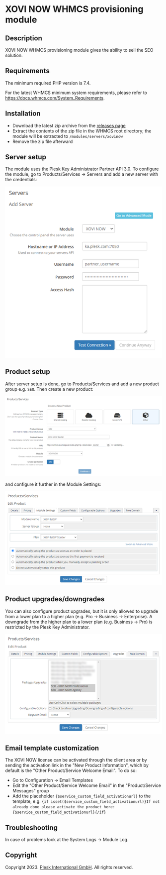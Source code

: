 # XOVI NOW WHMCS provisioning module

## Description

XOVI NOW WHMCS provisioning module gives the ability to sell the SEO solution.

## Requirements

The minimum required PHP version is 7.4.

For the latest WHMCS minimum system requirements, please refer to <https://docs.whmcs.com/System_Requirements>.

## Installation

* Download the latest zip archive from the [releases page](https://github.com/XOVINOW/xovi-now-whmcs/releases/tag/V1.0)
* Extract the contents of the zip file in the WHMCS root directory; the module will be extracted to `/modules/servers/xovinow`
* Remove the zip file afterward

## Server setup

The module uses the Plesk Key Administrator Partner API 3.0. To configure the module, go to Products/Services -> Servers and add a new server with the credentials:

![Add Server](./docs/server.png)

## Product setup

After server setup is done, go to Products/Services and add a new product group e.g. `SEO`. Then create a new product:

![Add Product](./docs/product.png)

and configure it further in the Module Settings:

![Module Settings](./docs/module-settings.png)

## Product upgrades/downgrades

You can also configure product upgrades, but it is only allowed to upgrade from a lower plan to a higher plan (e.g. Pro -> Business -> Enterprise). A downgrade from the higher plan to a lower plan (e.g. Business -> Pro) is restricted by the Plesk Key Administrator.

![Product Upgrades](./docs/product-upgrades.png)

## Email template customization

The XOVI NOW license can be activated through the client area or by sending the activation link in the "New Product Information", which by default is the "Other Product/Service Welcome Email". To do so:

* Go to Configuration -> Email Templates
* Edit the "Other Product/Service Welcome Email" in the "Product/Service Messages" group
* Add the placeholder `{$service_custom_field_activationurl}` to the template, e.g. `{if isset($service_custom_field_activationurl)}If not already done please activate the product here: {$service_custom_field_activationurl}{/if}`

## Troubleshooting

In case of problems look at the System Logs -> Module Log.

## Copyright

Copyright 2023. [Plesk International GmbH](https://www.plesk.com). All rights reserved.
